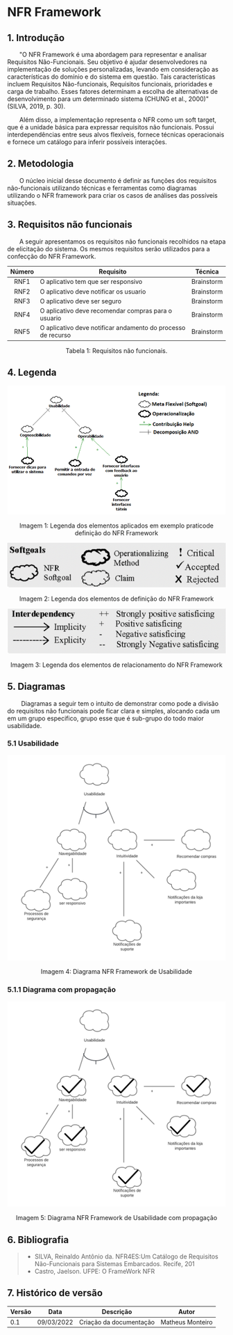 # NFR Framework

## 1. Introdução
&emsp;&emsp;"O NFR Framework é uma abordagem para representar e analisar Requisitos Não-Funcionais. Seu objetivo é ajudar desenvolvedores na implementação de soluções personalizadas, levando em consideração as características do domínio e do sistema em questão. Tais características incluem Requisitos Não-funcionais, Requisitos funcionais, prioridades e carga de trabalho. Esses fatores determinam a escolha de alternativas de desenvolvimento para um determinado sistema (CHUNG et al., 2000)" (SILVA, 2019, p. 30).

&emsp;&emsp;Além disso, a implementação representa o NFR como um soft target, que é a unidade básica para expressar requisitos não funcionais. Possui interdependências entre seus alvos flexíveis, fornece técnicas operacionais e fornece um catálogo para inferir possíveis interações.

## 2. Metodologia
&emsp;&emsp;O núcleo inicial desse documento é definir as funções dos requisitos não-funcionais utilizando técnicas e ferramentas como diagramas utilizando o NFR framework para criar os casos de análises das possíveis situações.

## 3. Requisitos não funcionais
&emsp;&emsp;A seguir apresentamos os requisitos não funcionais recolhidos na etapa de elicitação do sistema. Os mesmos requisitos serão utilizados para a confecção do NFR Framework.
<center>

| Número | Requisito | Técnica        |
| :------: | ---------- | :---------------------------------------------------: |
| RNF1 | O aplicativo tem que ser responsivo | Brainstorm |
| RNF2 | O aplicativo deve notificar os usuario | Brainstorm |
| RNF3 | O aplicativo deve ser seguro | Brainstorm |
| RNF4 | O aplicativo deve recomendar compras para o usuario | Brainstorm |
| RNF5 | O aplicativo deve notificar andamento do processo de recurso | Brainstorm |

<figcaption>Tabela 1: Requisitos não funcionais.</figcaption>

</center>

## 4. Legenda
<center>

![nfr](../assets/nfr-framework/nfrLegends.png)
<figcaption>Imagem 1: Legenda dos elementos aplicados em exemplo praticode definição do NFR Framework</figcaption>

![nfr](../assets/nfr-framework/bookSoftgoals.png)
<figcaption>Imagem 2: Legenda dos elementos de definição do NFR Framework</figcaption>

![nfr](../assets/nfr-framework/booksoftgoals2.png)
<figcaption>Imagem 3: Legenda dos elementos de relacionamento do NFR Framework</figcaption>

</center>

## 5. Diagramas

&emsp;&emsp; Diagramas a seguir tem o intuito de demonstrar como pode a divisão do requisitos não funcionais pode ficar clara e simples, alocando cada um em um grupo especifico, grupo esse que é sub-grupo do todo maior usabilidade. 

### 5.1 Usabilidade
<center>

![nfr](../assets/nfr-framework/nrfUsabilidade.png)
<figcaption>Imagem 4: Diagrama NFR Framework de Usabilidade</figcaption>

</center>

### 5.1.1 Diagrama com propagação

<center>

![nfr](../assets/nfr-framework/nrfUsabilidadeAceppt.png)
<figcaption>Imagem 5: Diagrama NFR Framework de Usabilidade com propagação</figcaption>

</center>

## 6. Bibliografia

> - SILVA, Reinaldo Antônio da. NFR4ES:Um Catálogo de Requisitos Não-Funcionais para Sistemas Embarcados. Recife, 201
> -  Castro, Jaelson. UFPE: O FrameWork NFR
## 7. Histórico de versão

| Versão | Data       | Descrição                                           | Autor        |
| ------ | ---------- | --------------------------------------------------- | ------------ |
| 0.1    | 09/03/2022 | Criação da documentação              | Matheus Monteiro |